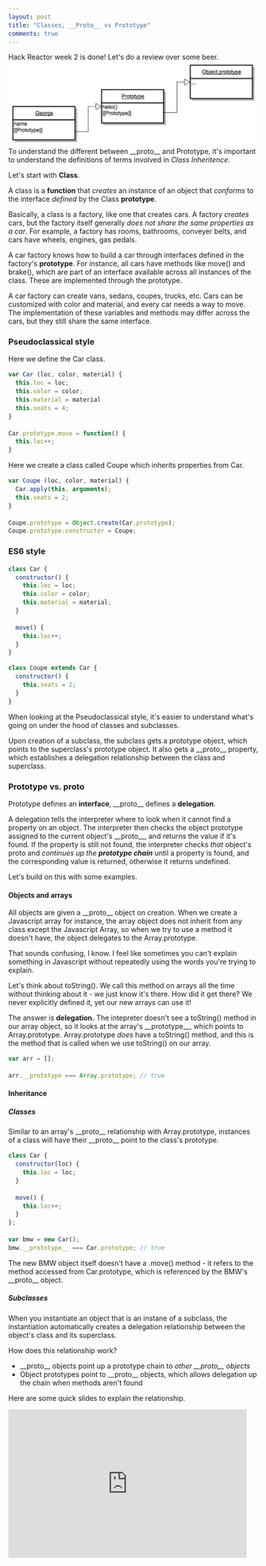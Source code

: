 ```yaml
---
layout: post
title: "Classes, __Proto__ vs Prototype"
comments: true
---
```

Hack Reactor week 2 is done! Let's do a review over some beer.
![Image source is not mine](/images/proto_diagram.png)
To understand the different between \_\_proto__ and Prototype, it's important to understand the definitions of terms involved in _Class Inheritence_.

Let's start with **Class**.

A class is a **function** that _creates_ an instance of an object that _conforms_ to the interface _defined_ by the Class **prototype**.

Basically, a class is a factory, like one that creates cars. A factory *creates* cars, but the factory itself generally *does not share the same properties as a car*. For example, a factory has rooms, bathrooms, conveyer belts, and cars have wheels, engines, gas pedals. 

A car factory knows how to build a car through interfaces defined in the factory's **prototype**. For instance, all cars have methods like move() and brake(), which are part of an interface available across all instances of the class. These are implemented through the prototype.

A car factory can create vans, sedans, coupes, trucks, etc. Cars can be customized with color and material, and every car needs a way to move. The implementation of these variables and methods may differ across the cars, but they still share the same interface.

### Pseudoclassical style
Here we define the Car class.
```javascript
var Car (loc, color, material) {
  this.loc = loc;
  this.color = color;
  this.material = material
  this.seats = 4;
}

Car.prototype.move = function() {
  this.loc++;
}
```
Here we create a class called Coupe which inherits properties from Car.
```javascript
var Coupe (loc, color, material) {
  Car.apply(this, arguments);
  this.seats = 2;
}

Coupe.prototype = Object.create(Car.prototype);
Coupe.prototype.constructor = Coupe;
```

### ES6 style
```javascript
class Car {
  constructor() {
    this.loc = loc;
    this.color = color;
    this.material = material;
  }

  move() {
    this.loc++;
  }
}
```
```javascript
class Coupe extends Car {
  constructor() {
    this.seats = 2;
  }
}
```

When looking at the Pseudoclassical style, it's easier to understand what's going on under the hood of classes and subclasses. 

Upon creation of a subclass, the subclass gets a prototype object, which points to the superclass's prototype object. It also gets a \_\_proto__ property, which establishes a delegation relationship between the class and superclass.

### Prototype vs. __proto__
Prototype defines an **interface**, \_\_proto__ defines a **delegation**.

A delegation tells the interpreter where to look when it cannot find a property on an object. The interpreter then checks the object prototype assigned to the current object's \_\_proto__, and returns the value if it's found. If the property is still not found, the interpreter checks *that* object's proto and *continues up the ***prototype chain**** until a property is found, and the corresponding value is returned, otherwise it returns undefined.

Let's build on this with some examples.

#### Objects and arrays
All objects are given a \_\_proto__ object on creation. When we create a Javascript array for instance, the array object does not inherit from any class except the Javascript Array, so when we try to use a method it doesn't have, the object delegates to the Array.prototype.

That sounds confusing, I know. I feel like sometimes you can't explain something in Javascript without repeatedly using the words you're trying to explain.

Let's think about toString(). We call this method on arrays all the time without thinking about it - we just know it's there. How did it get there? We never explicitly defined it, yet our new arrays can use it!

The answer is **delegation.** The intepreter doesn't see a toString() method in our array object, so it looks at the array's \_\_prototype__, which points to Array.prototype. Array.prototype *does* have a toString() method, and this is the method that is called when we use toString() on our array.

```javascript
var arr = [];

arr.__prototype === Array.prototype; // true
```
#### Inheritance
##### Classes
Similar to an array's \_\_proto__ relationship with Array.prototype, instances of a class will have their \_\_proto__ point to the class's prototype.

```javascript
class Car {
  constructor(loc) {
    this.loc = loc;
  }

  move() {
    this.loc++;
  }
};

var bmw = new Car();
bmw.__prototype__ === Car.prototype; // true
```
The new BMW object itself doesn't have a .move() method - it refers to the method accessed from Car.prototype, which is referenced by the BMW's \_\_proto__ object.

##### Subclasses

When you instantiate an object that is an instane of a subclass, the instantiation automatically creates a delegation relationship between the object's class and its superclass.

How does this relationship work?

* \_\_proto__ objects point up a prototype chain to *other \_\_proto__ objects*
* Object prototypes point to \_\_proto__ objects, which allows delegation up the chain when methods aren't found

Here are some quick slides to explain the relationship.
<iframe src="https://docs.google.com/presentation/d/e/2PACX-1vQw8AwYNGXBH2U1T_FkYFpQj3n7Sf_ROLGEvTPtqGYfNCgXq8HpS0fmyOLdlAVW6WDmFgVLgvRqOSLA/embed?start=false&loop=false&delayms=3000" frameborder="0" width="480" height="299" allowfullscreen="true" mozallowfullscreen="true" webkitallowfullscreen="true"></iframe>